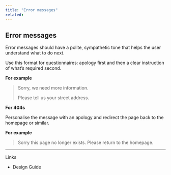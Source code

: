 ```yaml
---
title: "Error messages"
related:
---
```


## Error messages

Error messages should have a polite, sympathetic tone that helps the user understand what to do next.

Use this format for questionnaires: apology first and then a clear instruction of what’s required second.

**For example**

> Sorry, we need more information.
>
> Please tell us your street address.

**For 404s**

Personalise the message with an apology and redirect the page back to the homepage or similar.

**For example**

> Sorry this page no longer exists. Please return to the homepage.

---

Links

- Design Guide
